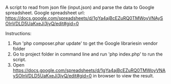 
 A script to read from json file (input.json) and parse the data to Google spreadsheet.
 Google spreadsheet url: 
 https://docs.google.com/spreadsheets/d/1gYa4ajBcEZuRQ0TMWoyVNAySOInVDLD5UaKxeJi3jyQ/edit#gid=0

Instructions:
1) Run 'php composer.phar update' to get the Google librariesin vendor folder
2) Go to project folder in command line and run 'php index.php' to run the script.
3) Open https://docs.google.com/spreadsheets/d/1gYa4ajBcEZuRQ0TMWoyVNAySOInVDLD5UaKxeJi3jyQ/edit#gid=0 
in browser to view the result.

 
